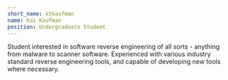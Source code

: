 ```yaml
---
short_name: ktkaufman
name: Kai Kaufman
position: Undergraduate Student
---
```


Student interested in software reverse engineering of all sorts - anything from malware to scanner software. Experienced with various industry standard reverse engineering tools, and capable of developing new tools where necessary.